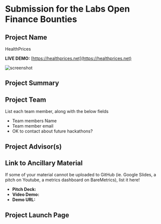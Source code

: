 # Submission for the Labs Open Finance Bounties

## Project Name
HealthPrices  

**LIVE DEMO:** [https://healthprices.net](https://healthprices.net)

![screenshot](https://i.imgur.com/IBrxH3X.png)

## Project Summary

## Project Team
List each team member, along with the below fields

* Team members Name
* Team member email
* OK to contact about future hackathons?

## Project Advisor(s)

## Link to Ancillary Material
If some of your material cannot be uploaded to GitHub (ie. Google Slides, a pitch on Youtube, a metrics dashboard on BareMetrics), list it here!

- **Pitch Deck:**
- **Video Demo:**
- **Demo URL:**

## Project Launch Page
